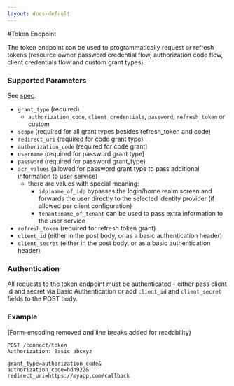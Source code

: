 ```yaml
---
layout: docs-default
---
```


#Token Endpoint

The token endpoint can be used to programmatically request or refresh tokens (resource owner password credential flow, authorization code flow, client credentials flow and custom grant types).

### Supported Parameters

See [spec](http://openid.net/specs/openid-connect-core-1_0.html#TokenRequest).

- `grant_type` (required)
    - `authorization_code`, `client_credentials`, `password`, `refresh_token` or custom
- `scope` (required for all grant types besides refresh_token and code)
- `redirect_uri` (required for code grant type)
- `authorization_code` (required for code grant)
- `username` (required for password grant type)
- `password` (required for password grant_type)
- `acr_values` (allowed for password grant type to pass additional information to user service)
    - there are values with special meaning:
        - `idp:name_of_idp` bypasses the login/home realm screen and forwards the user directly to the selected identity provider (if allowed per client configuration)
        - `tenant:name_of_tenant` can be used to pass extra information to the user service
- `refresh_token` (required for refresh token grant)
- `client_id` (either in the post body, or as a basic authentication header)
- `client_secret` (either in the post body, or as a basic authentication header)

### Authentication
All requests to the token endpoint must be authenticated - either pass client id and secret via Basic Authentication
or add `client_id` and `client_secret` fields to the POST body.

### Example
(Form-encoding removed and line breaks added for readability)

```
POST /connect/token
Authorization: Basic abcxyz

grant_type=authorization_code&
authorization_code=hdh922&
redirect_uri=https://myapp.com/callback
```